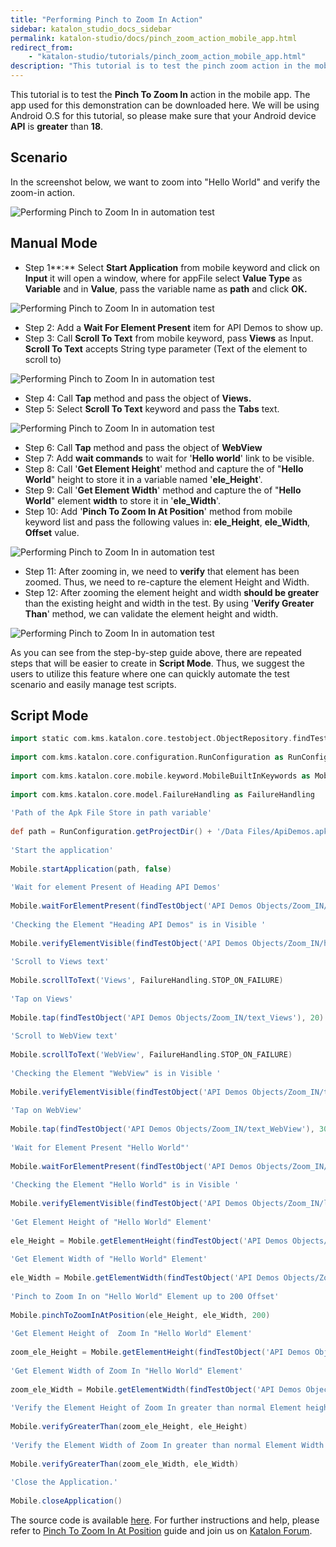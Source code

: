 ```yaml
---
title: "Performing Pinch to Zoom In Action"
sidebar: katalon_studio_docs_sidebar
permalink: katalon-studio/docs/pinch_zoom_action_mobile_app.html
redirect_from:
    - "katalon-studio/tutorials/pinch_zoom_action_mobile_app.html"
description: "This tutorial is to test the pinch zoom action in the mobile app with sample project using Android O.S."
---
```

This tutorial is to test the **Pinch To Zoom In** action in the mobile app. The app used for this demonstration can be downloaded here. We will be using Android O.S for this tutorial, so please make sure that your Android device **API** is **greater** than **18**.

Scenario
--------

In the screenshot below, we want to zoom into "Hello World" and verify the zoom-in action.

![Performing Pinch to Zoom In in automation test](../../images/katalon-studio/tutorials/pinch_zoom_action_mobile_app/Performing-Pinch-to-Zoom-In-in-automation-test.png)

Manual Mode
-----------

*   Step 1**:** Select **Start Application** from mobile keyword and click on **Input** it will open a window, where for appFile select **Value Type** as **Variable** and in **Value**, pass the variable name as **path** and click **OK.**

![Performing Pinch to Zoom In in automation test](../../images/katalon-studio/tutorials/pinch_zoom_action_mobile_app/Performing-Pinch-to-Zoom-In-in-automation-test-1.png)

*   Step 2: Add a **Wait For Element Present** item for API Demos to show up.
*   Step 3: Call **Scroll To Text** from mobile keyword, pass **Views** as Input. **Scroll To Text** accepts String type parameter (Text of the element to scroll to)

![Performing Pinch to Zoom In in automation test](../../images/katalon-studio/tutorials/pinch_zoom_action_mobile_app/Performing-Pinch-to-Zoom-In-in-automation-test-3.png)

*   Step 4: Call **Tap** method and pass the object of **Views.**
*   Step 5: Select **Scroll To Text** keyword and pass the **Tabs** text.

![Performing Pinch to Zoom In in automation test](../../images/katalon-studio/tutorials/pinch_zoom_action_mobile_app/Performing-Pinch-to-Zoom-In-in-automation-test-10.png)

*   Step 6: Call **Tap** method and pass the object of **WebView**
*   Step 7: Add **wait commands** to wait for '**Hello world**' link to be visible.
*   Step 8: Call '**Get Element Height**' method and capture the of "**Hello World**" height to store it in a variable named '**ele_Height**'.
*   Step 9: Call '**Get Element Width**' method and capture the of "**Hello World**" element **width** to store it in '**ele_Width**'.   
*   Step 10: Add '**Pinch To Zoom In At Position**' method from mobile keyword list and pass the following values in: **ele_Height**, **ele_Width**, **Offset** value.

![Performing Pinch to Zoom In in automation test](../../images/katalon-studio/tutorials/pinch_zoom_action_mobile_app/Performing-Pinch-to-Zoom-In-in-automation-test-11.png)

*   Step 11: After zooming in, we need to **verify** that element has been zoomed. Thus, we need to re-capture the element Height and Width.
*   Step 12: After zooming the element height and width **should be greater** than the existing height and width in the test. By using '**Verify Greater Than**' method, we can validate the element height and width.

![Performing Pinch to Zoom In in automation test](../../images/katalon-studio/tutorials/pinch_zoom_action_mobile_app/Performing-Pinch-to-Zoom-In-in-automation-test-12.png)

As you can see from the step-by-step guide above, there are repeated steps that will be easier to create in **Script Mode**. Thus, we suggest the users to utilize this feature where one can quickly automate the test scenario and easily manage test scripts.

Script Mode
-----------

```groovy
import static com.kms.katalon.core.testobject.ObjectRepository.findTestObject
 
import com.kms.katalon.core.configuration.RunConfiguration as RunConfiguration
 
import com.kms.katalon.core.mobile.keyword.MobileBuiltInKeywords as Mobile
 
import com.kms.katalon.core.model.FailureHandling as FailureHandling
 
'Path of the Apk File Store in path variable'
 
def path = RunConfiguration.getProjectDir() + '/Data Files/ApiDemos.apk'
 
'Start the application'
 
Mobile.startApplication(path, false)
 
'Wait for element Present of Heading API Demos'
 
Mobile.waitForElementPresent(findTestObject('API Demos Objects/Zoom_IN/heading_API_Demos'), 45)
 
'Checking the Element "Heading API Demos" is in Visible '
 
Mobile.verifyElementVisible(findTestObject('API Demos Objects/Zoom_IN/heading_API_Demos'), 30)
 
'Scroll to Views text'
 
Mobile.scrollToText('Views', FailureHandling.STOP_ON_FAILURE)
 
'Tap on Views'
 
Mobile.tap(findTestObject('API Demos Objects/Zoom_IN/text_Views'), 20)
 
'Scroll to WebView text'
 
Mobile.scrollToText('WebView', FailureHandling.STOP_ON_FAILURE)
 
'Checking the Element "WebView" is in Visible '
 
Mobile.verifyElementVisible(findTestObject('API Demos Objects/Zoom_IN/text_WebView'), 30)
 
'Tap on WebView'
 
Mobile.tap(findTestObject('API Demos Objects/Zoom_IN/text_WebView'), 30)
 
'Wait for Element Present "Hello World"'
 
Mobile.waitForElementPresent(findTestObject('API Demos Objects/Zoom_IN/link_Hello World'), 30)
 
'Checking the Element "Hello World" is in Visible '
 
Mobile.verifyElementVisible(findTestObject('API Demos Objects/Zoom_IN/link_Hello World'), 30)
 
'Get Element Height of "Hello World" Element'
 
ele_Height = Mobile.getElementHeight(findTestObject('API Demos Objects/Zoom_IN/link_Hello World'), 30)
 
'Get Element Width of "Hello World" Element'
 
ele_Width = Mobile.getElementWidth(findTestObject('API Demos Objects/Zoom_IN/link_Hello World'), 30)
 
'Pinch to Zoom In on "Hello World" Element up to 200 Offset'
 
Mobile.pinchToZoomInAtPosition(ele_Height, ele_Width, 200)
 
'Get Element Height of  Zoom In "Hello World" Element'
 
zoom_ele_Height = Mobile.getElementHeight(findTestObject('API Demos Objects/Zoom_IN/link_Hello World'), 30)
 
'Get Element Width of Zoom In "Hello World" Element'
 
zoom_ele_Width = Mobile.getElementWidth(findTestObject('API Demos Objects/Zoom_IN/link_Hello World'), 30)
 
'Verify the Element Height of Zoom In greater than normal Element height'
 
Mobile.verifyGreaterThan(zoom_ele_Height, ele_Height)
 
'Verify the Element Width of Zoom In greater than normal Element Width'
 
Mobile.verifyGreaterThan(zoom_ele_Width, ele_Width)
 
'Close the Application.'
 
Mobile.closeApplication()

```

The source code is available [here](https://github.com/katalon-studio/katalon-mobile-automation). For further instructions and help, please refer to [Pinch To Zoom In At Position](/display/KD/%5BMobile%5D+Pinch+To+Zoom+In+At+Position) guide and join us on [Katalon Forum](http://forum.katalon.com/).
